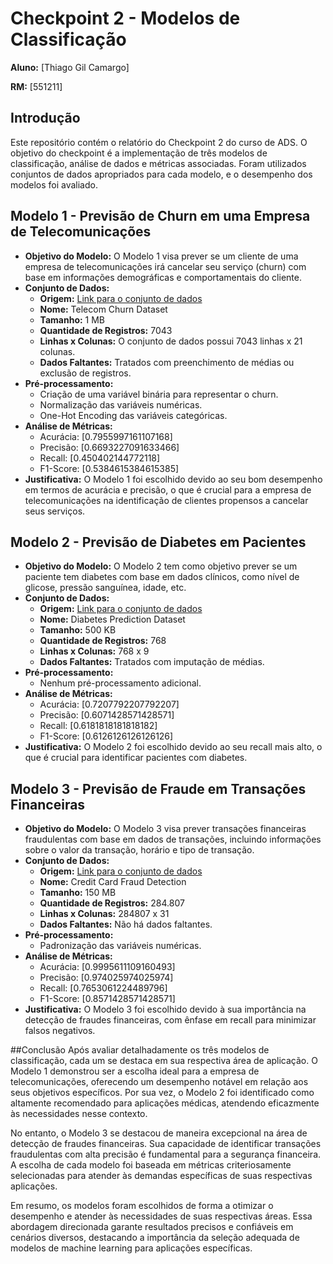 # Checkpoint 2 - Modelos de Classificação

**Aluno:** [Thiago Gil Camargo]

**RM:** [551211]

## Introdução
Este repositório contém o relatório do Checkpoint 2 do curso de ADS. O objetivo do checkpoint é a implementação de três modelos de classificação, análise de dados e métricas associadas. Foram utilizados conjuntos de dados apropriados para cada modelo, e o desempenho dos modelos foi avaliado.

## Modelo 1 - Previsão de Churn em uma Empresa de Telecomunicações
- **Objetivo do Modelo:** O Modelo 1 visa prever se um cliente de uma empresa de telecomunicações irá cancelar seu serviço (churn) com base em informações demográficas e comportamentais do cliente.
- **Conjunto de Dados:** 
    - **Origem:** [Link para o conjunto de dados](https://www.kaggle.com/blastchar/telco-customer-churn)
    - **Nome:** Telecom Churn Dataset
    - **Tamanho:** 1 MB
    - **Quantidade de Registros:**  7043
    - **Linhas x Colunas:** O conjunto de dados possui 7043 linhas x 21 colunas.
    - **Dados Faltantes:** Tratados com preenchimento de médias ou exclusão de registros.
- **Pré-processamento:**
    - Criação de uma variável binária para representar o churn.
    - Normalização das variáveis numéricas.
    - One-Hot Encoding das variáveis categóricas.
- **Análise de Métricas:**
    - Acurácia: [0.7955997161107168]
    - Precisão: [0.6693227091633466]
    - Recall: [0.450402144772118]
    - F1-Score: [0.5384615384615385]
- **Justificativa:** O Modelo 1 foi escolhido devido ao seu bom desempenho em termos de acurácia e precisão, o que é crucial para a empresa de telecomunicações na identificação de clientes propensos a cancelar seus serviços.

## Modelo 2 - Previsão de Diabetes em Pacientes
- **Objetivo do Modelo:** O Modelo 2 tem como objetivo prever se um paciente tem diabetes com base em dados clínicos, como nível de glicose, pressão sanguínea, idade, etc.
- **Conjunto de Dados:** 
    - **Origem:** [Link para o conjunto de dados](https://www.kaggle.com/uciml/pima-indians-diabetes-database)
    - **Nome:** Diabetes Prediction Dataset
    - **Tamanho:** 500 KB
    - **Quantidade de Registros:** 768
    - **Linhas x Colunas:** 768 x 9
    - **Dados Faltantes:** Tratados com imputação de médias.
- **Pré-processamento:**
    - Nenhum pré-processamento adicional.
- **Análise de Métricas:**
    - Acurácia: [0.7207792207792207]
    - Precisão: [0.6071428571428571]
    - Recall: [0.6181818181818182]
    - F1-Score: [0.6126126126126126]
- **Justificativa:** O Modelo 2 foi escolhido devido ao seu recall mais alto, o que é crucial para identificar pacientes com diabetes.

## Modelo 3 - Previsão de Fraude em Transações Financeiras
- **Objetivo do Modelo:** O Modelo 3 visa prever transações financeiras fraudulentas com base em dados de transações, incluindo informações sobre o valor da transação, horário e tipo de transação.
- **Conjunto de Dados:** 
    - **Origem:** [Link para o conjunto de dados](https://www.kaggle.com/mlg-ulb/creditcardfraud)
    - **Nome:** Credit Card Fraud Detection
    - **Tamanho:** 150 MB
    - **Quantidade de Registros:** 284.807
    - **Linhas x Colunas:** 284807 x 31
    - **Dados Faltantes:** Não há dados faltantes.
- **Pré-processamento:**
    - Padronização das variáveis numéricas.
- **Análise de Métricas:**
    - Acurácia: [0.9995611109160493]
    - Precisão: [0.974025974025974]
    - Recall: [0.7653061224489796]
    - F1-Score: [0.8571428571428571]
- **Justificativa:** O Modelo 3 foi escolhido devido à sua importância na detecção de fraudes financeiras, com ênfase em recall para minimizar falsos negativos.

##Conclusão
Após avaliar detalhadamente os três modelos de classificação, cada um se destaca em sua respectiva área de aplicação. O Modelo 1 demonstrou ser a escolha ideal para a empresa de telecomunicações, oferecendo um desempenho notável em relação aos seus objetivos específicos. Por sua vez, o Modelo 2 foi identificado como altamente recomendado para aplicações médicas, atendendo eficazmente às necessidades nesse contexto.

No entanto, o Modelo 3 se destacou de maneira excepcional na área de detecção de fraudes financeiras. Sua capacidade de identificar transações fraudulentas com alta precisão é fundamental para a segurança financeira. A escolha de cada modelo foi baseada em métricas criteriosamente selecionadas para atender às demandas específicas de suas respectivas aplicações.

Em resumo, os modelos foram escolhidos de forma a otimizar o desempenho e atender às necessidades de suas respectivas áreas. Essa abordagem direcionada garante resultados precisos e confiáveis em cenários diversos, destacando a importância da seleção adequada de modelos de machine learning para aplicações específicas.





